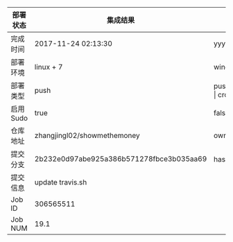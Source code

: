 部署状态 | 集成结果 | 参考值
---|---|---
完成时间 | 2017-11-24 02:13:30 | yyyy-mm-dd hh:mm:ss
部署环境 | linux + 7 | window \| linux + stable
部署类型 | push | push \| pull_request \| api \| cron
启用Sudo | true | false \| true
仓库地址 | zhangjingl02/showmethemoney | owner_name/repo_name
提交分支 | 2b232e0d97abe925a386b571278fbce3b035aa69 | hash 16位
提交信息 | update travis.sh |
Job ID   | 306565511 |
Job NUM  | 19.1 |
